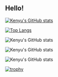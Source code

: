 ## Hello!

[![Kenyu's GitHub stats](https://github-readme-stats-y3l2.vercel.app/api?username=kenyu1023mori&exclude_repo=github-readme-stats&count_private=true&show_icons=true&theme=algolia)](https://github.com/kenyu1023mori/github-readme-stats)

[![Top Langs](https://github-readme-stats-y3l2.vercel.app/api/top-langs/?username=kenyu1023mori&exclude_repo=github-readme-stats&theme=algolia)](https://github.com/kenyu1023mori/github-readme-stats)

![Kenyu's GitHub stats](http://github-profile-summary-cards.vercel.app/api/cards/profile-details?username=kenyu1023mori&theme=2077)

![Kenyu's GitHub stats](http://github-profile-summary-cards.vercel.app/api/cards/repos-per-language?username=kenyu1023mori&theme=2077)

![Kenyu's GitHub stats](http://github-profile-summary-cards.vercel.app/api/cards/most-commit-language?username=kenyu1023mori&theme=2077)

[![trophy](https://github-profile-trophy.vercel.app/?username=kenyu1023mori&theme=onedark)](https://github.com/kenyu1023mori/github-profile-trophy)
